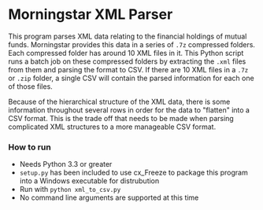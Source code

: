 # Morningstar XML Parser
This program parses XML data relating to the financial holdings of mutual funds. Morningstar provides this data in a series of `.7z` compressed folders. Each compressed folder has around 10 XML files in it. This Python script runs a batch job on these compressed folders by extracting the `.xml` files from them and parsing the format to CSV. If there are 10 XML files in a `.7z` or `.zip` folder, a single CSV will contain the parsed information for each one of those files.

Because of the hierarchical structure of the XML data, there is some information throughout several rows in order for the data to "flatten" into a CSV format. This is the trade off that needs to be made when parsing complicated XML structures to a more manageable CSV format.

### How to run
- Needs Python 3.3 or greater
- `setup.py` has been included to use cx_Freeze to package this program into a Windows executable for distrubution
- Run with `python xml_to_csv.py`
- No command line arguments are supported at this time

